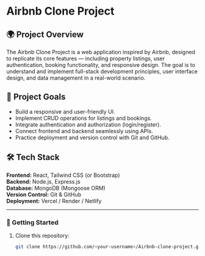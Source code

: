 # Airbnb Clone Project

## 🌍 Project Overview
The Airbnb Clone Project is a web application inspired by Airbnb, designed to replicate its core features — including property listings, user authentication, booking functionality, and responsive design. The goal is to understand and implement full-stack development principles, user interface design, and data management in a real-world scenario.

## 🎯 Project Goals
- Build a responsive and user-friendly UI.
- Implement CRUD operations for listings and bookings.
- Integrate authentication and authorization (login/register).
- Connect frontend and backend seamlessly using APIs.
- Practice deployment and version control with Git and GitHub.

## 🛠️ Tech Stack
**Frontend:** React, Tailwind CSS (or Bootstrap)  
**Backend:** Node.js, Express.js  
**Database:** MongoDB (Mongoose ORM)  
**Version Control:** Git & GitHub  
**Deployment:** Vercel / Render / Netlify  

---

### 🚀 Getting Started
1. Clone this repository:
   ```bash
   git clone https://github.com/<your-username>/Airbnb-clone-project.git
